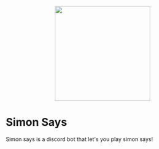 <p align = "center"><img width="248" height="248" src="https://user-images.githubusercontent.com/61446939/159120673-b822b6b5-160f-4034-9cb2-8db90e1f9434.png"></p>

# Simon Says
Simon says is a discord bot that let's you play simon says!
